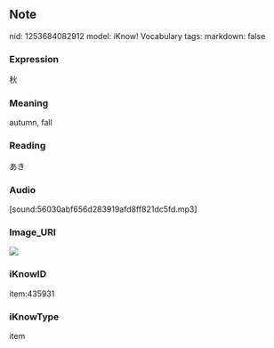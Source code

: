 ## Note
nid: 1253684082912
model: iKnow! Vocabulary
tags: 
markdown: false

### Expression
秋

### Meaning
autumn, fall

### Reading
あき

### Audio
[sound:56030abf656d283919afd8ff821dc5fd.mp3]

### Image_URI
<img src="8aaf335c8d77bc1d44e163c96bf70f9d.jpg">

### iKnowID
item:435931

### iKnowType
item
